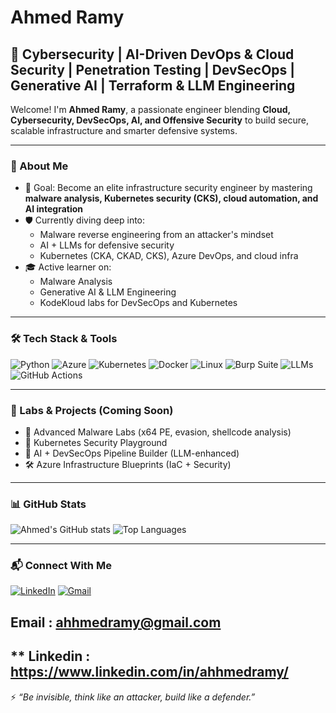 # Ahmed Ramy

## 🧠 Cybersecurity | AI-Driven DevOps & Cloud Security | Penetration Testing | DevSecOps | Generative AI | Terraform & LLM Engineering

Welcome! I'm **Ahmed Ramy**, a passionate engineer blending **Cloud, Cybersecurity, DevSecOps, AI, and Offensive Security** to build secure, scalable infrastructure and smarter defensive systems.

---

### 🧭 About Me

- 🎯 Goal: Become an elite infrastructure security engineer by mastering **malware analysis, Kubernetes security (CKS), cloud automation, and AI integration**
- 🛡 Currently diving deep into:
  - Malware reverse engineering from an attacker's mindset
  - AI + LLMs for defensive security
  - Kubernetes (CKA, CKAD, CKS), Azure DevOps, and cloud infra
- 🎓 Active learner on:
  - Malware Analysis
  - Generative AI & LLM Engineering
  - KodeKloud labs for DevSecOps and Kubernetes 

---

### 🛠 Tech Stack & Tools

![Python](https://img.shields.io/badge/-Python-3670A0?style=for-the-badge&logo=python&logoColor=white)
![Azure](https://img.shields.io/badge/-Azure-0078D4?style=for-the-badge&logo=microsoftazure)
![Kubernetes](https://img.shields.io/badge/-Kubernetes-326CE5?style=for-the-badge&logo=kubernetes)
![Docker](https://img.shields.io/badge/-Docker-2496ED?style=for-the-badge&logo=docker)
![Linux](https://img.shields.io/badge/-Linux-FCC624?style=for-the-badge&logo=linux&logoColor=black)
![Burp Suite](https://img.shields.io/badge/-Burp_Suite-FF6C37?style=for-the-badge&logo=burp-suite&logoColor=white)
![LLMs](https://img.shields.io/badge/-LLMs-800080?style=for-the-badge)
![GitHub Actions](https://img.shields.io/badge/-GitHub_Actions-2088FF?style=for-the-badge&logo=github-actions)

---

### 🔬 Labs & Projects (Coming Soon)

- 🧪 Advanced Malware Labs (x64 PE, evasion, shellcode analysis)
- 🔐 Kubernetes Security Playground
- 🤖 AI + DevSecOps Pipeline Builder (LLM-enhanced)
- 🛠️ Azure Infrastructure Blueprints (IaC + Security)

---

### 📊 GitHub Stats

![Ahmed's GitHub stats](https://github-readme-stats.vercel.app/api?username=ahhmedramy&show_icons=true&theme=radical)
![Top Languages](https://github-readme-stats.vercel.app/api/top-langs/?username=ahhmedramy&layout=compact&theme=radical)

---

### 📬 Connect With Me

[![LinkedIn](https://img.shields.io/badge/-LinkedIn-0A66C2?style=flat-square&logo=linkedin&logoColor=white)](https://www.linkedin.com/in/ahhmedramy/)
[![Gmail](https://img.shields.io/badge/-Gmail-D14836?style=flat-square&logo=gmail&logoColor=white)](mailto:ahhmedramy@gmail.com)
## Email : ahhmedramy@gmail.com
** Linkedin : https://www.linkedin.com/in/ahhmedramy/
---

⚡ *“Be invisible, think like an attacker, build like a defender.”*  
